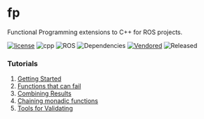 # fp

Functional Programming extensions to C++ for ROS projects.

[![license](https://img.shields.io/github/license/tylerjw/fp)](https://github.com/tylerjw/fp/blob/main/LICENSE)
![cpp](https://img.shields.io/badge/C%2B%2B-17-blue)
![ROS](https://img.shields.io/badge/ROS-rolling-blue)
![Dependencies](https://img.shields.io/badge/Dependencies-fmt%2C%20range--v3-blue)
[![Vendored](https://img.shields.io/badge/Vendored-tl%3A%3Aexpected-blue)](https://tl.tartanllama.xyz/en/latest/api/expected.html#tl-expected)
![Released](https://img.shields.io/badge/Released-no!-red)

### Tutorials

1. [Getting Started](doc/0_getting_started.md)
2. [Functions that can fail](doc/1_returning_results.md)
3. [Combining Result<T>s](doc/2_combining.md)
4. [Chaining monadic functions](doc/3_chaining.md)
5. [Tools for Validating](doc/4_validating.md)
